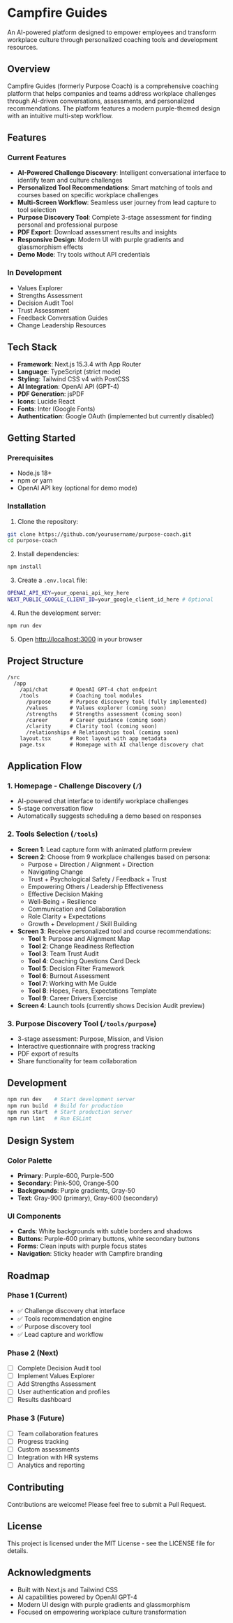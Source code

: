 # Campfire Guides

An AI-powered platform designed to empower employees and transform workplace culture through personalized coaching tools and development resources.

## Overview

Campfire Guides (formerly Purpose Coach) is a comprehensive coaching platform that helps companies and teams address workplace challenges through AI-driven conversations, assessments, and personalized recommendations. The platform features a modern purple-themed design with an intuitive multi-step workflow.

## Features

### Current Features

- **AI-Powered Challenge Discovery**: Intelligent conversational interface to identify team and culture challenges
- **Personalized Tool Recommendations**: Smart matching of tools and courses based on specific workplace challenges
- **Multi-Screen Workflow**: Seamless user journey from lead capture to tool selection
- **Purpose Discovery Tool**: Complete 3-stage assessment for finding personal and professional purpose
- **PDF Export**: Download assessment results and insights
- **Responsive Design**: Modern UI with purple gradients and glassmorphism effects
- **Demo Mode**: Try tools without API credentials

### In Development
- Values Explorer
- Strengths Assessment
- Decision Audit Tool
- Trust Assessment
- Feedback Conversation Guides
- Change Leadership Resources

## Tech Stack

- **Framework**: Next.js 15.3.4 with App Router
- **Language**: TypeScript (strict mode)
- **Styling**: Tailwind CSS v4 with PostCSS
- **AI Integration**: OpenAI API (GPT-4)
- **PDF Generation**: jsPDF
- **Icons**: Lucide React
- **Fonts**: Inter (Google Fonts)
- **Authentication**: Google OAuth (implemented but currently disabled)

## Getting Started

### Prerequisites

- Node.js 18+ 
- npm or yarn
- OpenAI API key (optional for demo mode)

### Installation

1. Clone the repository:
```bash
git clone https://github.com/yourusername/purpose-coach.git
cd purpose-coach
```

2. Install dependencies:
```bash
npm install
```

3. Create a `.env.local` file:
```bash
OPENAI_API_KEY=your_openai_api_key_here
NEXT_PUBLIC_GOOGLE_CLIENT_ID=your_google_client_id_here # Optional
```

4. Run the development server:
```bash
npm run dev
```

5. Open [http://localhost:3000](http://localhost:3000) in your browser

## Project Structure

```
/src
  /app
    /api/chat       # OpenAI GPT-4 chat endpoint
    /tools          # Coaching tool modules
      /purpose      # Purpose discovery tool (fully implemented)
      /values       # Values explorer (coming soon)
      /strengths    # Strengths assessment (coming soon)
      /career       # Career guidance (coming soon)
      /clarity      # Clarity tool (coming soon)
      /relationships # Relationships tool (coming soon)
    layout.tsx      # Root layout with app metadata
    page.tsx        # Homepage with AI challenge discovery chat
```

## Application Flow

### 1. **Homepage - Challenge Discovery** (`/`)
- AI-powered chat interface to identify workplace challenges
- 5-stage conversation flow
- Automatically suggests scheduling a demo based on responses

### 2. **Tools Selection** (`/tools`)
- **Screen 1**: Lead capture form with animated platform preview
- **Screen 2**: Choose from 9 workplace challenges based on persona:
  - Purpose + Direction / Alignment + Direction
  - Navigating Change
  - Trust + Psychological Safety / Feedback + Trust
  - Empowering Others / Leadership Effectiveness
  - Effective Decision Making
  - Well-Being + Resilience
  - Communication and Collaboration
  - Role Clarity + Expectations
  - Growth + Development / Skill Building
- **Screen 3**: Receive personalized tool and course recommendations:
  - **Tool 1**: Purpose and Alignment Map
  - **Tool 2**: Change Readiness Reflection
  - **Tool 3**: Team Trust Audit
  - **Tool 4**: Coaching Questions Card Deck
  - **Tool 5**: Decision Filter Framework
  - **Tool 6**: Burnout Assessment
  - **Tool 7**: Working with Me Guide
  - **Tool 8**: Hopes, Fears, Expectations Template
  - **Tool 9**: Career Drivers Exercise
- **Screen 4**: Launch tools (currently shows Decision Audit preview)

### 3. **Purpose Discovery Tool** (`/tools/purpose`)
- 3-stage assessment: Purpose, Mission, and Vision
- Interactive questionnaire with progress tracking
- PDF export of results
- Share functionality for team collaboration

## Development

```bash
npm run dev    # Start development server
npm run build  # Build for production
npm run start  # Start production server
npm run lint   # Run ESLint
```

## Design System

### Color Palette
- **Primary**: Purple-600, Purple-500
- **Secondary**: Pink-500, Orange-500
- **Backgrounds**: Purple gradients, Gray-50
- **Text**: Gray-900 (primary), Gray-600 (secondary)

### UI Components
- **Cards**: White backgrounds with subtle borders and shadows
- **Buttons**: Purple-600 primary buttons, white secondary buttons
- **Forms**: Clean inputs with purple focus states
- **Navigation**: Sticky header with Campfire branding

## Roadmap

### Phase 1 (Current)
- ✅ Challenge discovery chat interface
- ✅ Tools recommendation engine
- ✅ Purpose discovery tool
- ✅ Lead capture and workflow

### Phase 2 (Next)
- [ ] Complete Decision Audit tool
- [ ] Implement Values Explorer
- [ ] Add Strengths Assessment
- [ ] User authentication and profiles
- [ ] Results dashboard

### Phase 3 (Future)
- [ ] Team collaboration features
- [ ] Progress tracking
- [ ] Custom assessments
- [ ] Integration with HR systems
- [ ] Analytics and reporting

## Contributing

Contributions are welcome! Please feel free to submit a Pull Request.

## License

This project is licensed under the MIT License - see the LICENSE file for details.

## Acknowledgments

- Built with Next.js and Tailwind CSS
- AI capabilities powered by OpenAI GPT-4
- Modern UI design with purple gradients and glassmorphism
- Focused on empowering workplace culture transformation
